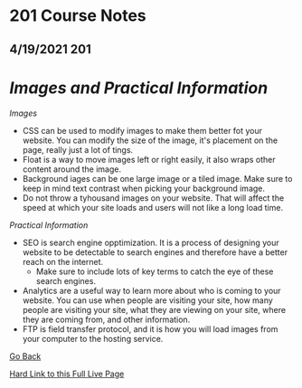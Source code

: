# 201 Course Notes

## 4/19/2021 201

# *Images and Practical Information*

*Images*

- CSS can be used to modify images to make them better fot your website. You can modify the size of the image, it's placement on the page, really just a lot of tings.
- Float is a way to move images left or right easily, it also wraps other content around the image.
- Background iages can be one large image or a tiled image. Make sure to keep in mind text contrast when picking your background image.
- Do not throw a tyhousand images on your website. That will affect the speed at which your site loads and users will not like a long load time.

*Practical Information*

- SEO is search engine opptimization. It is a process of designing your website to be detectable to search engines and therefore have a better reach on the internet.
  - Make sure to include lots of key terms to catch the eye of these search engines.
- Analytics are a useful way to learn more about who is coming to your website. You can use when people are visiting your site, how many people are visiting your site, what they are viewing on your site, where they are coming from, and other information.
- FTP is field transfer protocol, and it is how you will load images from your computer to the hosting service.


[Go Back](README.md)

[Hard Link to this Full Live Page](https://charles-bofferding.github.io/reading-notes/class-11.html)